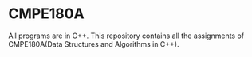 # CMPE180A
All programs are in C++.
This repository contains all the assignments of CMPE180A(Data Structures and Algorithms in C++).
